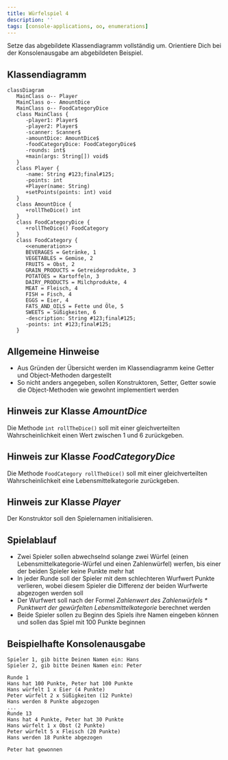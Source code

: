 ```yaml
---
title: Würfelspiel 4
description: ''
tags: [console-applications, oo, enumerations]
---
```


Setze das abgebildete Klassendiagramm vollständig um. Orientiere Dich bei der
Konsolenausgabe am abgebildeten Beispiel.

## Klassendiagramm

```mermaid
classDiagram
   MainClass o-- Player
   MainClass o-- AmountDice
   MainClass o-- FoodCategoryDice
   class MainClass {
      -player1: Player$
      -player2: Player$
      -scanner: Scanner$
      -amountDice: AmountDice$
      -foodCategoryDice: FoodCategoryDice$
      -rounds: int$
      +main(args: String[]) void$
   }
   class Player {
      -name: String #123;final#125;
      -points: int
      +Player(name: String)
      +setPoints(points: int) void
   }
   class AmountDice {
      +rollTheDice() int
   }
   class FoodCategoryDice {
      +rollTheDice() FoodCategory
   }
   class FoodCategory {
      <<enumeration>>
      BEVERAGES = Getränke, 1
      VEGETABLES = Gemüse, 2
      FRUITS = Obst, 2
      GRAIN_PRODUCTS = Getreideprodukte, 3
      POTATOES = Kartoffeln, 3
      DAIRY_PRODUCTS = Milchprodukte, 4
      MEAT = Fleisch, 4
      FISH = Fisch, 4
      EGGS = Eier, 4
      FATS_AND_OILS = Fette und Öle, 5
      SWEETS = Süßigkeiten, 6
      -description: String #123;final#125;
      -points: int #123;final#125;
   }
```

## Allgemeine Hinweise

- Aus Gründen der Übersicht werden im Klassendiagramm keine Getter und
  Object-Methoden dargestellt
- So nicht anders angegeben, sollen Konstruktoren, Setter, Getter sowie die
  Object-Methoden wie gewohnt implementiert werden

## Hinweis zur Klasse _AmountDice_

Die Methode `int rollTheDice()` soll mit einer gleichverteilten
Wahrscheinlichkeit einen Wert zwischen 1 und 6 zurückgeben.

## Hinweis zur Klasse _FoodCategoryDice_

Die Methode `FoodCategory rollTheDice()` soll mit einer gleichverteilten
Wahrscheinlichkeit eine Lebensmittelkategorie zurückgeben.

## Hinweis zur Klasse _Player_

Der Konstruktor soll den Spielernamen initialisieren.

## Spielablauf

- Zwei Spieler sollen abwechselnd solange zwei Würfel (einen
  Lebensmittelkategorie-Würfel und einen Zahlenwürfel) werfen, bis einer der
  beiden Spieler keine Punkte mehr hat
- In jeder Runde soll der Spieler mit dem schlechteren Wurfwert Punkte
  verlieren, wobei diesem Spieler die Differenz der beiden Wurfwerte abgezogen
  werden soll
- Der Wurfwert soll nach der Formel _Zahlenwert des Zahlenwürfels \* Punktwert
  der gewürfelten Lebensmittelkategorie_ berechnet werden
- Beide Spieler sollen zu Beginn des Spiels ihre Namen eingeben können und
  sollen das Spiel mit 100 Punkte beginnen

## Beispielhafte Konsolenausgabe

```console
Spieler 1, gib bitte Deinen Namen ein: Hans
Spieler 2, gib bitte Deinen Namen ein: Peter

Runde 1
Hans hat 100 Punkte, Peter hat 100 Punkte
Hans würfelt 1 x Eier (4 Punkte)
Peter würfelt 2 x Süßigkeiten (12 Punkte)
Hans werden 8 Punkte abgezogen
...
Runde 13
Hans hat 4 Punkte, Peter hat 30 Punkte
Hans würfelt 1 x Obst (2 Punkte)
Peter würfelt 5 x Fleisch (20 Punkte)
Hans werden 18 Punkte abgezogen

Peter hat gewonnen
```
